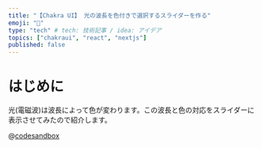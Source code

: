```yaml
---
title: "【Chakra UI】 光の波長を色付きで選択するスライダーを作る"
emoji: "🌈"
type: "tech" # tech: 技術記事 / idea: アイデア
topics: ["chakraui", "react", "nextjs"]
published: false
---
```


# はじめに

光(電磁波)は波長によって色が変わります。この波長と色の対応をスライダーに表示させてみたので紹介します。

@[codesandbox](https://codesandbox.io/embed/affectionate-carlos-68wlcz?fontsize=14&hidenavigation=1&theme=dark)
